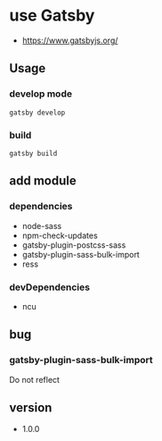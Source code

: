 # use Gatsby

- https://www.gatsbyjs.org/

## Usage

### develop mode
``` gatsby develop ```

### build
``` gatsby build ```


## add module

### dependencies
- node-sass
- npm-check-updates
- gatsby-plugin-postcss-sass
- gatsby-plugin-sass-bulk-import
- ress

### devDependencies
- ncu

## bug
### gatsby-plugin-sass-bulk-import
Do not reflect

## version
- 1.0.0